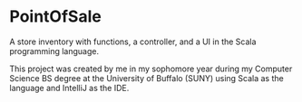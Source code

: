 # PointOfSale
A store inventory with functions, a controller, and a UI in the Scala programming language. 

This project was created by me in my sophomore year during my Computer Science BS degree at the University of Buffalo (SUNY) using Scala
as the language and IntelliJ as the IDE.
